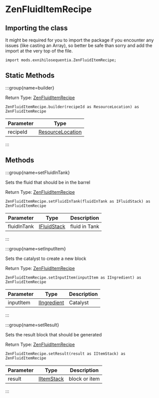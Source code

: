 # ZenFluidItemRecipe

## Importing the class

It might be required for you to import the package if you encounter any issues (like casting an Array), so better be safe than sorry and add the import at the very top of the file.
```zenscript
import mods.exnihilosequentia.ZenFluidItemRecipe;
```


## Static Methods

:::group{name=builder}

Return Type: [ZenFluidItemRecipe](/mods/ExNihiloSequentia/Fluid_To_Item)

```zenscript
ZenFluidItemRecipe.builder(recipeId as ResourceLocation) as ZenFluidItemRecipe
```

| Parameter |                            Type                            |
|-----------|------------------------------------------------------------|
| recipeId  | [ResourceLocation](/vanilla/api/resource/ResourceLocation) |


:::

## Methods

:::group{name=setFluidInTank}

Sets the fluid that should be in the barrel

Return Type: [ZenFluidItemRecipe](/mods/ExNihiloSequentia/Fluid_To_Item)

```zenscript
ZenFluidItemRecipe.setFluidInTank(fluidInTank as IFluidStack) as ZenFluidItemRecipe
```

|  Parameter  |                    Type                     |  Description  |
|-------------|---------------------------------------------|---------------|
| fluidInTank | [IFluidStack](/forge/api/fluid/IFluidStack) | fluid in Tank |


:::

:::group{name=setInputItem}

Sets the catalyst to create a new block

Return Type: [ZenFluidItemRecipe](/mods/ExNihiloSequentia/Fluid_To_Item)

```zenscript
ZenFluidItemRecipe.setInputItem(inputItem as IIngredient) as ZenFluidItemRecipe
```

| Parameter |                        Type                        | Description |
|-----------|----------------------------------------------------|-------------|
| inputItem | [IIngredient](/vanilla/api/ingredient/IIngredient) | Catalyst    |


:::

:::group{name=setResult}

Sets the result block that should be generated

Return Type: [ZenFluidItemRecipe](/mods/ExNihiloSequentia/Fluid_To_Item)

```zenscript
ZenFluidItemRecipe.setResult(result as IItemStack) as ZenFluidItemRecipe
```

| Parameter |                    Type                    |  Description  |
|-----------|--------------------------------------------|---------------|
| result    | [IItemStack](/vanilla/api/item/IItemStack) | block or item |


:::


